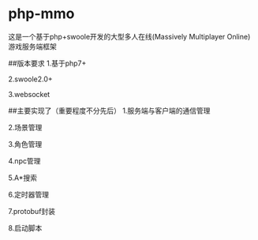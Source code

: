# php-mmo
这是一个基于php+swoole开发的大型多人在线(Massively Multiplayer Online)游戏服务端框架

##版本要求
1.基于php7+

2.swoole2.0+

3.websocket

##主要实现了（重要程度不分先后）
1.服务端与客户端的通信管理

2.场景管理

3.角色管理

4.npc管理

5.A*搜索

6.定时器管理

7.protobuf封装

8.启动脚本